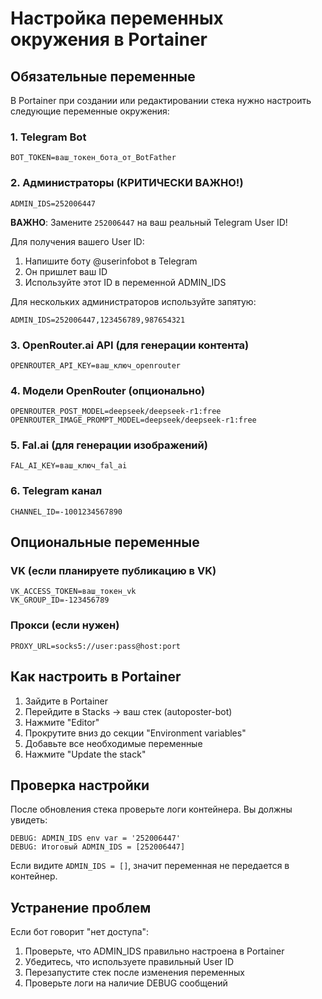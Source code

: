 # Настройка переменных окружения в Portainer

## Обязательные переменные

В Portainer при создании или редактировании стека нужно настроить следующие переменные окружения:

### 1. Telegram Bot
```
BOT_TOKEN=ваш_токен_бота_от_BotFather
```

### 2. Администраторы (КРИТИЧЕСКИ ВАЖНО!)
```
ADMIN_IDS=252006447
```
**ВАЖНО**: Замените `252006447` на ваш реальный Telegram User ID!

Для получения вашего User ID:
1. Напишите боту @userinfobot в Telegram
2. Он пришлет ваш ID
3. Используйте этот ID в переменной ADMIN_IDS

Для нескольких администраторов используйте запятую:
```
ADMIN_IDS=252006447,123456789,987654321
```

### 3. OpenRouter.ai API (для генерации контента)
```
OPENROUTER_API_KEY=ваш_ключ_openrouter
```

### 4. Модели OpenRouter (опционально)
```
OPENROUTER_POST_MODEL=deepseek/deepseek-r1:free
OPENROUTER_IMAGE_PROMPT_MODEL=deepseek/deepseek-r1:free
```

### 5. Fal.ai (для генерации изображений)
```
FAL_AI_KEY=ваш_ключ_fal_ai
```

### 6. Telegram канал
```
CHANNEL_ID=-1001234567890
```

## Опциональные переменные

### VK (если планируете публикацию в VK)
```
VK_ACCESS_TOKEN=ваш_токен_vk
VK_GROUP_ID=-123456789
```

### Прокси (если нужен)
```
PROXY_URL=socks5://user:pass@host:port
```

## Как настроить в Portainer

1. Зайдите в Portainer
2. Перейдите в Stacks → ваш стек (autoposter-bot)
3. Нажмите "Editor"
4. Прокрутите вниз до секции "Environment variables"
5. Добавьте все необходимые переменные
6. Нажмите "Update the stack"

## Проверка настройки

После обновления стека проверьте логи контейнера. Вы должны увидеть:
```
DEBUG: ADMIN_IDS env var = '252006447'
DEBUG: Итоговый ADMIN_IDS = [252006447]
```

Если видите `ADMIN_IDS = []`, значит переменная не передается в контейнер.

## Устранение проблем

Если бот говорит "нет доступа":
1. Проверьте, что ADMIN_IDS правильно настроена в Portainer
2. Убедитесь, что используете правильный User ID
3. Перезапустите стек после изменения переменных
4. Проверьте логи на наличие DEBUG сообщений 